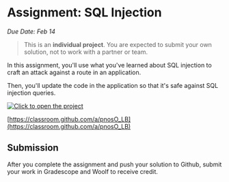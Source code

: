 # Assignment: SQL Injection

_Due Date: Feb 14_ 

> This is an **individual project**. You are expected to submit your own solution,
> not to work with a partner or team.

In this assignment, you'll use what you've learned about SQL injection to craft 
an attack against a route in an application.

Then, you'll update the code in the application so that it's safe against SQL
injection queries.

[![Click to open the project](https://img.shields.io/static/v1?label=Open%20Project&message=SQL%20Injection&color=blue)](https://classroom.github.com/a/pnosO_LB)

[https://classroom.github.com/a/pnosO_LB](https://classroom.github.com/a/pnosO_LB)

## Submission

After you complete the assignment and push your solution to Github, submit your work in Gradescope and Woolf to receive credit.
